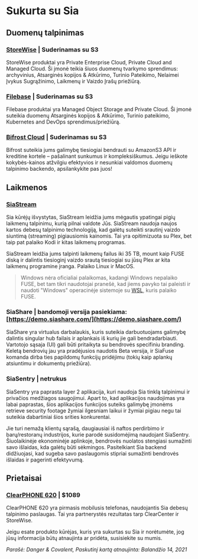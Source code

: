 # Sukurta su Sia
## Duomenų talpinimas
### [StoreWise](https://storewise.tech) | Suderinamas su S3
StoreWise produktai yra Private Enterprise Cloud, Private Cloud and Managed Cloud. Ši įmonė teikia šiuos duomenų tvarkymo sprendimus: archyvinius, Atsarginės kopijos & Atkūrimo, Turinio Pateikimo, Nelaimei Įvykus Sugrąžinimo, Laikmenų ir Vaizdo Įrašų priežiūrą.

### [Filebase](https://filebase.com) | Suderinamas su S3
Filebase produktai yra Managed Object Storage and Private Cloud. Ši įmonė suteikia duomenų Atsarginės kopijos & Atkūrimo, Turinio pateikimo, Kubernetes and DevOps sprendimus/priežiūrą.

### [Bifrost Cloud](https://www.bifrostcloud.com/) | Suderinamas su S3
Bifrost suteikia jums galimybę tiesiogiai bendrauti su AmazonS3 API ir kreditine kortele – pašalinant sunkumus ir kompleksiškumus. Jeigu ieškote kokybės-kainos atžvilgiu efektyvios ir nesunkiai valdomos duomenų talpinimo backendo, apsilankykite pas juos!

## Laikmenos
### [SiaStream](https://siastream.tech)
Sia kūrėjų išvystytas, SiaStream leidžia jums mėgautis ypatingai pigių laikmenų talpinimu, kurią pilnai valdote Jūs. SiaStream naudoja naujos kartos debesų talpinimo technologiją, kad galėtų suteikti srautinį vaizdo siuntimą (streaming) pigiausiomis kainomis. Tai yra opitimizuota su Plex, bet taip pat palaiko Kodi ir kitas laikmenų programas.

SiaStream leidžia jums talpinti laikmenų failus iki 35 TB, mount kaip FUSE diską ir dalintis tiesioginį vaizdo srautą tiesiogiai su jūsų Plex ar kita laikmenų programine įranga. Palaiko Linux ir MacOS.

> Windows nėra oficialiai palaikomas, kadangi Windows nepalaiko FUSE, bet tam tikri naudotojai pranešė, kad jiems pavyko tai paleisti ir naudoti "Windows" operacinėje sistemoje su [WSL](https://docs.microsoft.com/en-us/linux/wsl/install-on-server), kuris palaiko FUSE.

### SiaShare | bandomoji versija pasiekiama: [https://demo.siashare.com/](https://demo.siashare.com/)
SiaShare yra virtualus darbalaukis, kuris suteikia darbuotuojams galimybę dalintis singular hub failais ir aplankais iš kurių jie gali bendradarbiauti. Vartotojo sąsaja (UI) gali būti pritaikyta su bendrovės specifiniu branding. Keletą bendrovių jau yra pradėjusios naudotis Beta versija, ir SiaFuse komanda dirba ties papildomų funkcijų pridėjimu (tokių kaip aplankų atsiuntimu ir dokumentų priežiūra).

### SiaSentry | netrukus
SiaSentry yra paprasta layer 2 aplikacija, kuri naudoja Sia tinklą talpinimui ir privačios medžiagos saugojimui. Apart to, kad aplikacijos naudojimas yra labai paprastas, šios aplikacijos funkcijos suteiks galimybę įmonėms retrieve security footage žymiai ilgesniam laikui ir žymiai pigiau negu tai suteikia dabartiniai šios srities konkurentai.

Jie turi nemažą klientų sąrašą, daugiausiai iš naftos perdirbimo ir barų/restoranų industrijos, kurie parodė susidomėjimą naudojant SiaSentry. Šiuolaikinėje ekonominėje aplinkoje, bendrovės nuolatos stengiasi sumažinti savo išlaidas, kda galėtų būti sėkmingos. Pasitelkiant Sia backend didžiuojasi, kad sugeba savo paslaugomis stipriai sumažinti bendrovės išlaidas ir pagerinti efektyvumą.

## Prietaisai
### [ClearPHONE 620](https://www.clear.store) | $1089
ClearPHONE 620 yra pirmasis mobilusis telefonas, naudojantis Sia debesų talpinimo paslaugas. Tai yra partnerystės rezultatas tarp ClearCenter ir StoreWise.

Jeigu esate produkto kūrėjas, kuris yra sukurtas su Sia ir norėtumėte, jog jūsų informacija būtų atnaujinta ar pridėta, susisiekite su mumis.

*Parašė: Danger & Covalent, Paskutinį kartą atnaujinta: Balandžio 14, 2021*

